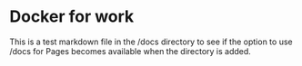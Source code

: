 # Docker for work

This is a test markdown file in the /docs directory to see if the option to use /docs for Pages becomes available when the directory is added.